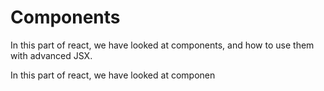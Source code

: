 # Components

In this part of react, we have looked at components, and how to use them with advanced JSX.

In this part of react, we have looked at componen
